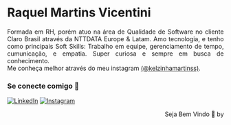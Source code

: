 

<h1
></a>
    Raquel Martins Vicentini</span>
</h1>

<p align="justify"> Formada em RH, porém atuo na área de Qualidade de Software no cliente Claro Brasil através da NTTDATA Europe & Latam. Amo tecnologia, e tenho como principais Soft Skills: Trabalho em equipe, gerenciamento de tempo, cumunicação, e empatia. Super curiosa e sempre em busca de conhecimento.
<br>
 Me conheça melhor através do meu instagram <a href="https://www.instagram.com/kelzinhamartinss/">(@kelzinhamartinss)</a>.</p>
<!--
[![Preview](https://img.shields.io/badge/Portfolio-000?style=for-the-badge&logo=github&logoColor=FF00F6)](https://elidianaandrade.github.io/)
[![GitHub Page](https://img.shields.io/badge/elidianaandrade.github.io-67136f?style=for-the-badge)](https://elidianaandrade.github.io/)
-->

### Se conecte comigo 💜

[![LinkedIn](https://img.shields.io/badge/-LinkedIn-000?style=for-the-badge&logo=linkedin&logoColor=FF00F6&color:FFF)](https://www.linkedin.com/in/raquel-martins-vicentini-bb00721b4/)
[![Instagram](https://img.shields.io/badge/-Instagram-000?style=for-the-badge&logo=instagram&logoColor=FF00F6&color:FFF)](https://www.instagram.com/kelzinhamartinss/)



 
 
 
  <div align="right">Seja Bem Vindo 💜 by <a href="https://github.com/RaquelMartinsVicentini/raquelvicentini>EA</a>.</div>

</details>
